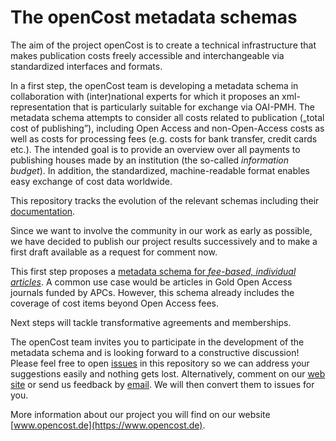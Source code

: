 ﻿<meta http-equiv='Content-Type' content='text/html; charset=utf-8' />
<!-- markdownlint-disable MD003 MD033 MD034 -->

The openCost metadata schemas
=============================

The aim of the project openCost is to create a technical infrastructure that
makes publication costs freely accessible and interchangeable via standardized
interfaces and formats.

In a first step, the openCost team is developing a metadata schema in
collaboration with (inter)national experts for which it proposes an
xml-representation that is particularly suitable for exchange via OAI-PMH. The
metadata schema attempts to consider all costs related to publication („total
cost of publishing”), including Open Access and non-Open-Access costs as well as
costs for processing fees (e.g. costs for bank transfer, credit cards etc.).
The intended goal is to provide an overview over all payments to publishing
houses made by an institution (the so-called _information budget_). In addition,
the standardized, machine-readable format enables easy exchange of cost data
worldwide.

This repository tracks the evolution of the relevant schemas including their
[documentation](https://github.com/opencost-de/opencost/tree/main/doc).

Since we want to involve the community in our work as early as possible, we have
decided to publish our project results successively and to make a first draft
available as a request for comment now.

This first step proposes a [metadata schema for _fee-based, individual articles_](https://github.com/opencost-de/opencost/blob/main/doc/opencost_article.xsd).
A common use case would be articles in Gold Open Access journals funded by APCs.
However, this schema already includes the coverage of cost items beyond Open
Access fees.

Next steps will tackle transformative agreements and memberships.

The openCost team invites you to participate in the development of the metadata
schema and is looking forward to a constructive discussion! Please feel free to
open [issues](https://github.com/opencost-de/opencost/issues) in this repository so we can address your suggestions easily and
nothing gets lost. Alternatively, comment on our [web site](https://www.opencost.de/) or send us feedback by
[email](mailto:opencost.info@mailman.uni-regensburg.de). We will then convert them to issues for you.

More information about our project you will find on our website [www.opencost.de](https://www.opencost.de).

<!-- vim: spell spelllang=en_gb bomb
-->


